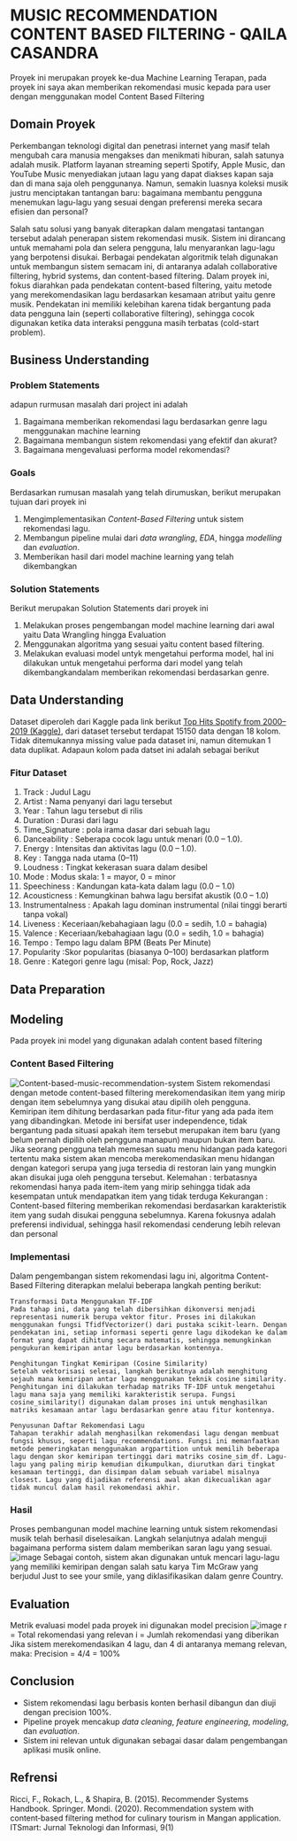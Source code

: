 # MUSIC RECOMMENDATION CONTENT BASED FILTERING - QAILA CASANDRA
Proyek ini merupakan proyek ke-dua Machine Learning Terapan, pada proyek ini saya akan memberikan rekomendasi music kepada para user dengan menggunakan model Content Based Filtering

## Domain Proyek
Perkembangan teknologi digital dan penetrasi internet yang masif telah mengubah cara manusia mengakses dan menikmati hiburan, salah satunya adalah musik. Platform layanan streaming seperti Spotify, Apple Music, dan YouTube Music menyediakan jutaan lagu yang dapat diakses kapan saja dan di mana saja oleh penggunanya. Namun, semakin luasnya koleksi musik justru menciptakan tantangan baru: bagaimana membantu pengguna menemukan lagu-lagu yang sesuai dengan preferensi mereka secara efisien dan personal?

Salah satu solusi yang banyak diterapkan dalam mengatasi tantangan tersebut adalah penerapan sistem rekomendasi musik. Sistem ini dirancang untuk memahami pola dan selera pengguna, lalu menyarankan lagu-lagu yang berpotensi disukai. Berbagai pendekatan algoritmik telah digunakan untuk membangun sistem semacam ini, di antaranya adalah collaborative filtering, hybrid systems, dan content-based filtering. Dalam proyek ini, fokus diarahkan pada pendekatan content-based filtering, yaitu metode yang merekomendasikan lagu berdasarkan kesamaan atribut yaitu genre musik. Pendekatan ini memiliki kelebihan karena tidak bergantung pada data pengguna lain (seperti collaborative filtering), sehingga cocok digunakan ketika data interaksi pengguna masih terbatas (cold-start problem).

## Business Understanding
### Problem Statements
adapun rurmusan masalah dari project ini adalah
1. Bagaimana memberikan rekomendasi lagu berdasarkan genre lagu menggunakan machine learning
2. Bagaimana membangun sistem rekomendasi yang efektif dan akurat?
3. Bagaimana mengevaluasi performa model rekomendasi?

### Goals
Berdasarkan rumusan masalah yang telah dirumuskan, berikut merupakan tujuan dari proyek ini
1. Mengimplementasikan *Content-Based Filtering* untuk sistem rekomendasi lagu.
2. Membangun pipeline mulai dari *data wrangling*, *EDA*, hingga *modelling* dan *evaluation*.
3. Memberikan hasil dari model machine learning yang telah dikembangkan

### Solution Statements
Berikut merupakan Solution Statements dari proyek ini
1. Melakukan proses pengembangan model machine learning dari awal yaitu Data Wrangling hingga Evaluation
2. Menggunakan algoritma yang sesuai yaitu content based filtering.
3. Melakukan evaluasi model untyk mengetahui performa model, hal ini dilakukan untuk mengetahui performa dari model yang telah dikembangkandalam memberikan rekomendasi berdasarkan genre.

## Data Understanding
Dataset diperoleh dari Kaggle pada link berikut [Top Hits Spotify from 2000–2019 (Kaggle)](https://www.kaggle.com/datasets/paradisejoy/top-hits-spotify-from-20002019), dari dataset tersebut terdapat 15150 data dengan 18 kolom. Tidak ditemukannya missing value pada dataset ini, namun ditemukan 1 data duplikat. Adapaun kolom pada datset ini adalah sebagai berikut
### Fitur Dataset
1. Track : Judul Lagu
2. Artist : Nama penyanyi dari lagu tersebut
3. Year : Tahun lagu tersebut di rilis
4. Duration : Durasi dari lagu
5. Time_Signature : pola irama dasar dari sebuah lagu
6. Danceability : Seberapa cocok lagu untuk menari (0.0 – 1.0).
7. Energy : Intensitas dan aktivitas lagu (0.0 – 1.0).
8. Key : Tangga nada utama (0–11)
9. Loudness : Tingkat kekerasan suara dalam desibel
10. Mode : Modus skala: 1 = mayor, 0 = minor
11. Speechiness : Kandungan kata-kata dalam lagu (0.0 – 1.0)
12. Acousticness : Kemungkinan bahwa lagu bersifat akustik (0.0 – 1.0)
13. Instrumentalness : Apakah lagu dominan instrumental (nilai tinggi berarti tanpa vokal)
14. Liveness : Keceriaan/kebahagiaan lagu (0.0 = sedih, 1.0 = bahagia)
15. Valence : Keceriaan/kebahagiaan lagu (0.0 = sedih, 1.0 = bahagia)
16. Tempo : Tempo lagu dalam BPM (Beats Per Minute)
17. Popularity :Skor popularitas (biasanya 0–100) berdasarkan platform
18. Genre : Kategori genre lagu (misal: Pop, Rock, Jazz)

## Data Preparation

## Modeling
Pada proyek ini model yang digunakan adalah content based filtering
### Content Based Filtering
![Content-based-music-recommendation-system](https://github.com/user-attachments/assets/dc9b4b3b-0ee5-4a7e-921d-151aaaa29407)
Sistem rekomendasi dengan metode content-based filtering merekomendasikan item yang mirip dengan item sebelumnya yang disukai atau dipilih oleh pengguna. Kemiripan item dihitung berdasarkan pada fitur-fitur yang ada pada item yang dibandingkan. Metode ini bersifat user independence, tidak bergantung pada situasi apakah item tersebut merupakan item baru (yang belum pernah dipilih oleh pengguna manapun) maupun bukan item baru. Jika seorang pengguna telah memesan suatu menu hidangan pada kategori tertentu maka sistem akan mencoba merekomendasikan menu hidangan dengan kategori serupa yang juga tersedia di restoran lain yang mungkin akan disukai juga oleh pengguna tersebut.
Kelemahan : terbatasnya rekomendasi hanya pada item-item yang mirip sehingga tidak ada kesempatan untuk mendapatkan item yang tidak terduga
Kekurangan : Content-based filtering memberikan rekomendasi berdasarkan karakteristik item yang sudah disukai pengguna sebelumnya. Karena fokusnya adalah preferensi individual, sehingga hasil rekomendasi cenderung lebih relevan dan personal

### Implementasi
Dalam pengembangan sistem rekomendasi lagu ini, algoritma Content-Based Filtering diterapkan melalui beberapa langkah penting berikut:

    Transformasi Data Menggunakan TF-IDF
    Pada tahap ini, data yang telah dibersihkan dikonversi menjadi representasi numerik berupa vektor fitur. Proses ini dilakukan menggunakan fungsi TfidfVectorizer() dari pustaka scikit-learn. Dengan pendekatan ini, setiap informasi seperti genre lagu dikodekan ke dalam format yang dapat dihitung secara matematis, sehingga memungkinkan pengukuran kemiripan antar lagu berdasarkan kontennya.

    Penghitungan Tingkat Kemiripan (Cosine Similarity)
    Setelah vektorisasi selesai, langkah berikutnya adalah menghitung sejauh mana kemiripan antar lagu menggunakan teknik cosine similarity. Penghitungan ini dilakukan terhadap matriks TF-IDF untuk mengetahui lagu mana saja yang memiliki karakteristik serupa. Fungsi cosine_similarity() digunakan dalam proses ini untuk menghasilkan matriks kesamaan antar lagu berdasarkan genre atau fitur kontennya.

    Penyusunan Daftar Rekomendasi Lagu
    Tahapan terakhir adalah menghasilkan rekomendasi lagu dengan membuat fungsi khusus, seperti lagu_recommendations. Fungsi ini memanfaatkan metode pemeringkatan menggunakan argpartition untuk memilih beberapa lagu dengan skor kemiripan tertinggi dari matriks cosine_sim_df. Lagu-lagu yang paling mirip kemudian dikumpulkan, diurutkan dari tingkat kesamaan tertinggi, dan disimpan dalam sebuah variabel misalnya closest. Lagu yang dijadikan referensi awal akan dikecualikan agar tidak muncul dalam hasil rekomendasi akhir.
### Hasil
Proses pembangunan model machine learning untuk sistem rekomendasi musik telah berhasil diselesaikan. Langkah selanjutnya adalah menguji bagaimana performa sistem dalam memberikan saran lagu yang sesuai.
![image](https://github.com/user-attachments/assets/949c504c-b9c1-4a9c-a45f-aa8e12165908)
Sebagai contoh, sistem akan digunakan untuk mencari lagu-lagu yang memiliki kemiripan dengan salah satu karya Tim McGraw yang berjudul Just to see your smile, yang diklasifikasikan dalam genre Country.
## Evaluation
Metrik evaluasi model pada proyek ini digunakan model precision
![image](https://github.com/user-attachments/assets/724c9cd9-f1fc-42e9-9ec6-13951a1b3fbd)
r = Total rekomendasi yang relevan
i = Jumlah rekomendasi yang diberikan
Jika sistem merekomendasikan 4 lagu, dan 4 di antaranya memang relevan, maka:
Precision = 4/4 = 100%
## Conclusion
- Sistem rekomendasi lagu berbasis konten berhasil dibangun dan diuji dengan precision 100%.
- Pipeline proyek mencakup *data cleaning*, *feature engineering*, *modeling*, dan *evaluation*.
- Sistem ini relevan untuk digunakan sebagai dasar dalam pengembangan aplikasi musik online.

## Refrensi
Ricci, F., Rokach, L., & Shapira, B. (2015). Recommender Systems Handbook. Springer.
Mondi. (2020). Recommendation system with content‑based filtering method for culinary tourism in Mangan application. ITSmart: Jurnal Teknologi dan Informasi, 9(1)


